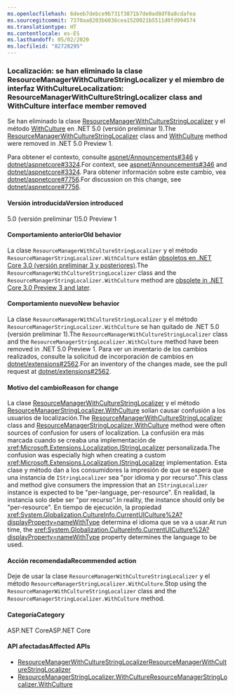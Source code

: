 ```yaml
---
ms.openlocfilehash: 6deeb7debce9b731f3871b7de0ad8df8a8cdafea
ms.sourcegitcommit: 7370aa8203b6036cea1520021b5511d0fd994574
ms.translationtype: HT
ms.contentlocale: es-ES
ms.lasthandoff: 05/02/2020
ms.locfileid: "82728295"
---
```

### <a name="localization-resourcemanagerwithculturestringlocalizer-class-and-withculture-interface-member-removed"></a><span data-ttu-id="8dadb-101">Localización: se han eliminado la clase ResourceManagerWithCultureStringLocalizer y el miembro de interfaz WithCulture</span><span class="sxs-lookup"><span data-stu-id="8dadb-101">Localization: ResourceManagerWithCultureStringLocalizer class and WithCulture interface member removed</span></span>

<span data-ttu-id="8dadb-102">Se han eliminado la clase [ResourceManagerWithCultureStringLocalizer](/dotnet/api/microsoft.extensions.localization.resourcemanagerwithculturestringlocalizer?view=dotnet-plat-ext-3.1) y el método [WithCulture](/dotnet/api/microsoft.extensions.localization.resourcemanagerstringlocalizer.withculture?view=dotnet-plat-ext-3.1) en .NET 5.0 (versión preliminar 1).</span><span class="sxs-lookup"><span data-stu-id="8dadb-102">The [ResourceManagerWithCultureStringLocalizer](/dotnet/api/microsoft.extensions.localization.resourcemanagerwithculturestringlocalizer?view=dotnet-plat-ext-3.1) class and [WithCulture](/dotnet/api/microsoft.extensions.localization.resourcemanagerstringlocalizer.withculture?view=dotnet-plat-ext-3.1) method were removed in .NET 5.0 Preview 1.</span></span>

<span data-ttu-id="8dadb-103">Para obtener el contexto, consulte [aspnet/Announcements#346](https://github.com/aspnet/Announcements/issues/346) y [dotnet/aspnetcore#3324](https://github.com/dotnet/aspnetcore/issues/3324).</span><span class="sxs-lookup"><span data-stu-id="8dadb-103">For context, see [aspnet/Announcements#346](https://github.com/aspnet/Announcements/issues/346) and [dotnet/aspnetcore#3324](https://github.com/dotnet/aspnetcore/issues/3324).</span></span> <span data-ttu-id="8dadb-104">Para obtener información sobre este cambio, vea [dotnet/aspnetcore#7756](https://github.com/dotnet/aspnetcore/issues/7756).</span><span class="sxs-lookup"><span data-stu-id="8dadb-104">For discussion on this change, see [dotnet/aspnetcore#7756](https://github.com/dotnet/aspnetcore/issues/7756).</span></span>

#### <a name="version-introduced"></a><span data-ttu-id="8dadb-105">Versión introducida</span><span class="sxs-lookup"><span data-stu-id="8dadb-105">Version introduced</span></span>

<span data-ttu-id="8dadb-106">5.0 (versión preliminar 1)</span><span class="sxs-lookup"><span data-stu-id="8dadb-106">5.0 Preview 1</span></span>

#### <a name="old-behavior"></a><span data-ttu-id="8dadb-107">Comportamiento anterior</span><span class="sxs-lookup"><span data-stu-id="8dadb-107">Old behavior</span></span>

<span data-ttu-id="8dadb-108">La clase `ResourceManagerWithCultureStringLocalizer` y el método `ResourceManagerStringLocalizer.WithCulture` están [obsoletos en .NET Core 3.0 (versión preliminar 3 y posteriores)](/dotnet/core/compatibility/2.2-3.0#localization-resourcemanagerwithculturestringlocalizer-and-withculture-marked-obsolete).</span><span class="sxs-lookup"><span data-stu-id="8dadb-108">The `ResourceManagerWithCultureStringLocalizer` class and the `ResourceManagerStringLocalizer.WithCulture` method are [obsolete in .NET Core 3.0 Preview 3 and later](/dotnet/core/compatibility/2.2-3.0#localization-resourcemanagerwithculturestringlocalizer-and-withculture-marked-obsolete).</span></span>

#### <a name="new-behavior"></a><span data-ttu-id="8dadb-109">Comportamiento nuevo</span><span class="sxs-lookup"><span data-stu-id="8dadb-109">New behavior</span></span>

<span data-ttu-id="8dadb-110">La clase `ResourceManagerWithCultureStringLocalizer` y el método `ResourceManagerStringLocalizer.WithCulture` se han quitado de .NET 5.0 (versión preliminar 1).</span><span class="sxs-lookup"><span data-stu-id="8dadb-110">The `ResourceManagerWithCultureStringLocalizer` class and the `ResourceManagerStringLocalizer.WithCulture` method have been removed in .NET 5.0 Preview 1.</span></span> <span data-ttu-id="8dadb-111">Para ver un inventario de los cambios realizados, consulte la solicitud de incorporación de cambios en [dotnet/extensions#2562](https://github.com/dotnet/extensions/pull/2562/files).</span><span class="sxs-lookup"><span data-stu-id="8dadb-111">For an inventory of the changes made, see the pull request at [dotnet/extensions#2562](https://github.com/dotnet/extensions/pull/2562/files).</span></span>

#### <a name="reason-for-change"></a><span data-ttu-id="8dadb-112">Motivo del cambio</span><span class="sxs-lookup"><span data-stu-id="8dadb-112">Reason for change</span></span>

<span data-ttu-id="8dadb-113">La clase [ResourceManagerWithCultureStringLocalizer](/dotnet/api/microsoft.extensions.localization.resourcemanagerwithculturestringlocalizer?view=dotnet-plat-ext-3.1) y el método [ResourceManagerStringLocalizer.WithCulture](/dotnet/api/microsoft.extensions.localization.resourcemanagerstringlocalizer.withculture?view=dotnet-plat-ext-3.1) solían causar confusión a los usuarios de localización.</span><span class="sxs-lookup"><span data-stu-id="8dadb-113">The [ResourceManagerWithCultureStringLocalizer](/dotnet/api/microsoft.extensions.localization.resourcemanagerwithculturestringlocalizer?view=dotnet-plat-ext-3.1) class and [ResourceManagerStringLocalizer.WithCulture](/dotnet/api/microsoft.extensions.localization.resourcemanagerstringlocalizer.withculture?view=dotnet-plat-ext-3.1) method were often sources of confusion for users of localization.</span></span> <span data-ttu-id="8dadb-114">La confusión era más marcada cuando se creaba una implementación de <xref:Microsoft.Extensions.Localization.IStringLocalizer> personalizada.</span><span class="sxs-lookup"><span data-stu-id="8dadb-114">The confusion was especially high when creating a custom <xref:Microsoft.Extensions.Localization.IStringLocalizer> implementation.</span></span> <span data-ttu-id="8dadb-115">Esta clase y método dan a los consumidores la impresión de que se espera que una instancia de `IStringLocalizer` sea "por idioma y por recurso".</span><span class="sxs-lookup"><span data-stu-id="8dadb-115">This class and method give consumers the impression that an `IStringLocalizer` instance is expected to be "per-language, per-resource".</span></span> <span data-ttu-id="8dadb-116">En realidad, la instancia solo debe ser "por recurso".</span><span class="sxs-lookup"><span data-stu-id="8dadb-116">In reality, the instance should only be "per-resource".</span></span> <span data-ttu-id="8dadb-117">En tiempo de ejecución, la propiedad <xref:System.Globalization.CultureInfo.CurrentUICulture%2A?displayProperty=nameWithType> determina el idioma que se va a usar.</span><span class="sxs-lookup"><span data-stu-id="8dadb-117">At run time, the <xref:System.Globalization.CultureInfo.CurrentUICulture%2A?displayProperty=nameWithType> property determines the language to be used.</span></span>

#### <a name="recommended-action"></a><span data-ttu-id="8dadb-118">Acción recomendada</span><span class="sxs-lookup"><span data-stu-id="8dadb-118">Recommended action</span></span>

<span data-ttu-id="8dadb-119">Deje de usar la clase `ResourceManagerWithCultureStringLocalizer` y el método `ResourceManagerStringLocalizer.WithCulture`.</span><span class="sxs-lookup"><span data-stu-id="8dadb-119">Stop using the `ResourceManagerWithCultureStringLocalizer` class and the `ResourceManagerStringLocalizer.WithCulture` method.</span></span>

#### <a name="category"></a><span data-ttu-id="8dadb-120">Categoría</span><span class="sxs-lookup"><span data-stu-id="8dadb-120">Category</span></span>

<span data-ttu-id="8dadb-121">ASP.NET Core</span><span class="sxs-lookup"><span data-stu-id="8dadb-121">ASP.NET Core</span></span>

#### <a name="affected-apis"></a><span data-ttu-id="8dadb-122">API afectadas</span><span class="sxs-lookup"><span data-stu-id="8dadb-122">Affected APIs</span></span>

- [<span data-ttu-id="8dadb-123">ResourceManagerWithCultureStringLocalizer</span><span class="sxs-lookup"><span data-stu-id="8dadb-123">ResourceManagerWithCultureStringLocalizer</span></span>](/dotnet/api/microsoft.extensions.localization.resourcemanagerwithculturestringlocalizer?view=dotnet-plat-ext-3.1)
- [<span data-ttu-id="8dadb-124">ResourceManagerStringLocalizer.WithCulture</span><span class="sxs-lookup"><span data-stu-id="8dadb-124">ResourceManagerStringLocalizer.WithCulture</span></span>](/dotnet/api/microsoft.extensions.localization.resourcemanagerstringlocalizer.withculture?view=dotnet-plat-ext-3.1)

<!--

#### Affected APIs

- `T:Microsoft.Extensions.Localization.ResourceManagerWithCultureStringLocalizer`
- `Overload:Microsoft.Extensions.Localization.ResourceManagerStringLocalizer.WithCulture`

-->
